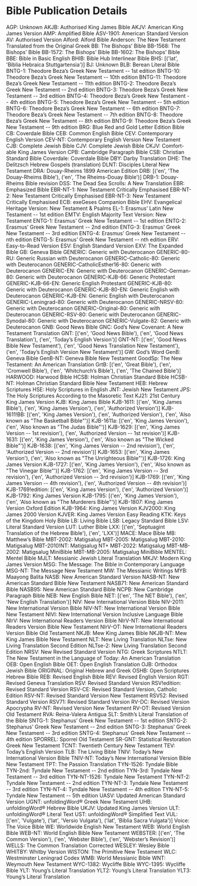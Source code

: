 # Bible Publication Details

AGP: Unknown
AKJB: Authorised King James Bible
AKJV: American King James Version
AMP: Amplified Bible
ASV-1901: American Standard Version
AV: Authorised Version
Alford: Alford Bible
Anderson: The New Testament Translated from the Original Greek
BB: The Bishops’ Bible
BB-1568: The Bishops’ Bible
BB-1572: The Bishops’ Bible
BB-1602: The Bishops’ Bible
BBE: Bible in Basic English
BHIB: Bible Hub Interlinear Bible
BHS: [('lat', 'Biblia Hebraica Stuttgartensia')]
BJ: Unknown
BLB: Berean Literal Bible
BNTG-1: Theodore Beza’s Greek New Testament -- 1st edition
BNTG-10: Theodore Beza’s Greek New Testament -- 10th edition
BNTG-11: Theodore Beza’s Greek New Testament -- 11th edition
BNTG-2: Theodore Beza’s Greek New Testament -- 2nd edition
BNTG-3: Theodore Beza’s Greek New Testament -- 3rd edition
BNTG-4: Theodore Beza’s Greek New Testament -- 4th edition
BNTG-5: Theodore Beza’s Greek New Testament -- 5th edition
BNTG-6: Theodore Beza’s Greek New Testament -- 6th edition
BNTG-7: Theodore Beza’s Greek New Testament -- 7th edition
BNTG-8: Theodore Beza’s Greek New Testament -- 8th edition
BNTG-9: Theodore Beza’s Greek New Testament -- 9th edition
BRG: Blue Red and Gold Letter Edition Bible
CB: Coverdale Bible
CEB: Common English Bible
CEV: Contemporary English Version
CEV-NT: Contemporary English Version New Testament
CJB: Complete Jewish Bible
CJV: Complete Jewish Bible
CKJV: Comfort-able King James Version
CPB: Cambridge Paragraph Bible
CSB: Christian Standard Bible
Coverdale: Coverdale Bible
DBY: Darby Translation
DHE: The Delitzsch Hebrew Gospels (translation)
DLNT: Disciples Literal New Testament
DRA: Douay-Rheims 1899 American Edition
DRB: [('en', 'The Douay-Rheims Bible'), ('en', 'The Rheims-Douay Bible')]
DRB-1: Douay-Rheims Bible revision
DSS: The Dead Sea Scrolls: A New Translation
EBR: Emphasized Bible
EBR-NT-1: New Testament Critically Emphasised
EBR-NT-2: New Testament Critically Emphasised
EBR-NT-3: New Testament Critically Emphasised
ECB: exeGeses Companion Bible
EHV: Evangelical Heritage Version: New Testament & Psalms
EL-1: Erasmus’ Latin New Testament -- 1st edition
EMTV: English Majority Text Version: New Testament
ENTG-1: Erasmus’ Greek New Testament -- 1st edition
ENTG-2: Erasmus’ Greek New Testament -- 2nd edition
ENTG-3: Erasmus’ Greek New Testament -- 3rd edition
ENTG-4: Erasmus’ Greek New Testament -- nth edition
ENTG-5: Erasmus’ Greek New Testament -- nth edition
ERV: Easy-to-Read Version
ESV: English Standard Version
EXV: The Expanded Bible
GB: Geneva Bible
GENERIC: Generic with Deuterocanon
GENERIC-80-RU: Generic Russian with Deuterocanon
GENERIC-Catholic-80: Generic with Deuterocanon
GENERIC-CatholicEsther16-80: Generic with Deuterocanon
GENERIC-EN: Generic with Deuterocanon
GENERIC-German-80: Generic with Deuterocanon
GENERIC-KJB-66: Generic Protestant
GENERIC-KJB-66-EN: Generic English Protestant
GENERIC-KJB-80: Generic with Deuterocanon
GENERIC-KJB-80-EN: Generic English with Deuterocanon
GENERIC-KJB-EN: Generic English with Deuterocanon
GENERIC-Leningrad-80: Generic with Deuterocanon
GENERIC-NRSV-80: Generic with Deuterocanon
GENERIC-Original-80: Generic with Deuterocanon
GENERIC-RSV-80: Generic with Deuterocanon
GENERIC-Synodal-80: Generic with Deuterocanon
GENERIC-Vulgate-82: Generic with Deuterocanon
GNB: Good News Bible
GNC: God’s New Covenant: A New Testament Translation
GNT: [('en', 'Good News Bible'), ('en', 'Good News Translation'), ('en', 'Today’s English Version')]
GNT-NT: [('en', 'Good News Bible New Testament'), ('en', 'Good News Translation New Testament'), ('en', 'Today’s English Version New Testament')]
GW: God’s Word
GenB: Geneva Bible
GenB-NT: Geneva Bible New Testament
GoodSp: The New Testament: An American Translation
GrtB: [('en', 'Great Bible'), ('en', 'Cromwell Bible'), ('en', 'Whitchurch’s Bible'), ('en', 'The Chained Bible')]
HARWOOD: Harwood Bible
HCSB: Holman Christian Standard Bible
HCSB-NT: Holman Christian Standard Bible New Testament
HEB: Hebrew Scriptures
HSE: Holy Scriptures in English
JNT: Jewish New Testament
JPS: The Holy Scriptures According to the Masoretic Text
KJ21: 21st Century King James Version
KJB: King James Bible
KJB-1611: [('en', 'King James Bible'), ('en', 'King James Version'), ('en', 'Authorized Version')]
KJB-1611!BB: [('en', 'King James Version'), ('en', 'Authorized Version'), ('en', 'Also known as "The Basketball Bible"')]
KJB-1611a: [('en', 'King James Version'), ('en', 'Also known as "The Judas Bible"')]
KJB-1629: [('en', 'King James Version -- 1st revision'), ('en', 'Authorized Version -- 1st revision')]
KJB-1631: [('en', 'King James Version'), ('en', 'Also known as "The Wicked Bible"')]
KJB-1638: [('en', 'King James Version -- 2nd revision'), ('en', 'Authorized Version -- 2nd revision')]
KJB-1653: [('en', 'King James Version'), ('en', 'Also known as "The Unrighteous Bible"')]
KJB-1726: King James Version
KJB-1727: [('en', 'King James Version'), ('en', 'Also known as "The Vinegar Bible"')]
KJB-1762: [('en', 'King James Version -- 3rd revision'), ('en', 'Authorized Version -- 3rd revision')]
KJB-1769: [('en', 'King James Version -- 4th revision'), ('en', 'Authorized Version -- 4th revision')]
KJB-1769!edition: [('en', 'King James Version'), ('en', 'Authorized Version')]
KJB-1792: King James Version
KJB-1795: [('en', 'King James Version'), ('en', 'Also known as "The Murderers Bible"')]
KJB-1807: King James Version Oxford Edition
KJB-1964: King James Version
KJV2000: King James 2000 Version
KJVER: King James Version Easy Reading
KTK: Keys of the Kingdom Holy Bible
LB: Living Bible
LSB: Legacy Standard Bible
LSV: Literal Standard Version
LUT: Luther Bible
LXX: [('en', 'Septuagint Translation of the Hebrew Bible'), ('en', 'LXX')]
MACE: Mace Bible
MB: Matthew’s Bible
MBT-2002: Matigsalug
MBT-2005: Matigsalug
MBT-2010: Matigsalug
MBT-2010!NT: Matigsalug NT+
MBT-2022: Matigsalug
MBT-MB-2002: Matigsalug MiniBible
MBT-MB-2005: Matigsalug MiniBible
MENTEL: Mentel Bible
MJLT: Messianic Jewish Literal Translation
MKJV: Modern King James Version
MSG: The Message: The Bible in Contemporary Language
MSG-NT: The Message New Testament
MW: The Messianic Writings
MYB: Maayong Balita
NASB: New American Standard Version
NASB-NT: New American Standard Bible New Testament
NASB71: New American Standard Bible
NASB95: New American Standard Bible
NCPB: New Cambridge Paragraph Bible
NEB: New English Bible
NET: [('en', 'The NET Bible'), ('en', 'New English Translation')]
NIV: New International Version Bible
NIV-2011: New International Version Bible
NIV-NT: New International Version Bible New Testament
NIVI: New International Version Inclusive Language Bible
NIrV: New International Readers Version Bible
NIrV-NT: New International Readers Version Bible New Testament
NIrV-OT: New International Readers Version Bible Old Testament
NKJB: Mew King James Bible
NKJB-NT: Mew King James Bible New Testament
NLT: New Living Translation
NLTse: New Living Translation Second Edition
NLTse-2: New Living Translation Second Edition
NRSV: New Revised Standard Version
NTG: Greek Scriptures
NTLT: The New Testament in the Language of Today: An American Translation
OEB: Open English Bible
OET: Open English Translation
OJB: Orthodox Jewish Bible
ORIGINAL: Original Hebrew and Greek
OSHB: Open Scriptures Hebrew Bible
REB: Revised English Bible
REV: Revised English Version
RGT: Revised Geneva Translation
RSV: Revised Standard Version
RSV!edition: Revised Standard Version
RSV-CE: Revised Standard Version, Catholic Edition
RSV-NT: Revised Standard Version New Testament
RSV52: Revised Standard Version
RSV71: Revised Standard Version
RV-DC: Revised Version Apocrypha
RV-NT: Revised Version New Testament
RV-OT: Revised Version Old Testament
RVA: Reina-Valera Antigua
SLT: Smith’s Literal Translation of the Bible
SNTG-1: Stephanus’ Greek New Testament -- 1st edition
SNTG-2: Stephanus’ Greek New Testament -- 2nd edition
SNTG-3: Stephanus’ Greek New Testament -- 3rd edition
SNTG-4: Stephanus’ Greek New Testament -- 4th edition
SPORREL: Sporrel Old Testament
SR-GNT: Statistical Restoration Greek New Testament
TCNT: Twentieth Century New Testament
TEV: Today’s English Version
TLB: The Living Bible
TNIV: Today’s New International Version Bible
TNIV-NT: Today’s New International Version Bible New Testament
TPT: The Passion Translation
TYN-1526: Tyndale Bible
TYN-2nd: Tyndale New Testament -- 2nd edition
TYN-3rd: Tyndale New Testament -- 3rd edition
TYN-NT-1526: Tyndale New Testament
TYN-NT-2: Tyndale New Testament -- 2nd edition
TYN-NT-3: Tyndale New Testament -- 3rd edition
TYN-NT-4: Tyndale New Testament -- 4th edition
TYN-NT-5: Tyndale New Testament -- 5th edition
UASV: Updated American Standard Version
UGNT: unfoldingWord® Greek New Testament
UHB: unfoldingWord® Hebrew Bible
UKJV: Updated King James Version
ULT: unfoldingWord® Literal Text
UST: unfoldingWord® Simplified Text
VUL: [('en', 'Vulgate'), ('lat', 'Versio Vulgata'), ('lat', 'Biblia Sacra Vulgata')]
Voice: The Voice Bible
WE: Worldwide English New Testament
WEB: World English Bible
WEB-NT: World English Bible New Testament
WEBSTER: [('en', 'The Common Version'), ('en', 'Webster Bible'), ('en', 'Webster’s Revision')]
WELLS: The Common Translation Corrected
WESLEY: Wesley Bible
WHITBY: Whitby Version
WISTON: The Primitive New Testament
WLC: Westminster Leningrad Codex
WMB: World Messianic Bible
WNT: Weymouth New Testament
WYC-1382: Wycliffe Bible
WYC-1395: Wycliffe Bible
YLT: Young’s Literal Translation
YLT2: Young’s Literal Translation
YLT3: Young’s Literal Translation
